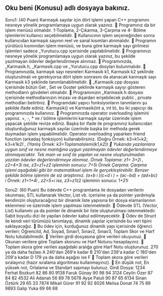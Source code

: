 ## Oku beni (Konusu) adlı dosyaya bakınız.
Soru1: (40 Puan)
Karmaşık sayılar için dört işlemi yapan C++ programını nesneye yönelik programlamaya uygun olarak yazınız.
 Programınız da bir işlem menüsü olmalıdır. 1-Toplama, 2-Çıkarma, 3-Çarpma ve 4- Bölme işlemlerini kullanıcı seçebilmelidir.
 Kullanıcının işlem seçeneğinden sonra kullanıcıdan karmaşık sayının reel ve sanal kısımları alınmalıdır.
 Programın yürütücü kısmından işlem menüsü, ve buna göre karmaşık sayı girilmesi işlemleri sadece _Yurutucu.cpp içerisinde yapılabilmelidir.
 Programınızı nesneye yönelik programlamaya uygun olarak yazınız, bu şekilde yazılmayan ödevler değerlendirmeye alınmaz.
 Programınızda, _Karmasik.h, _Karmasik.cpp ve _Yurutucu.cpp dosyları bulunmalıdır.
 Programınızda, karmaşık sayı nesneleri Karmasik k1, Karmasik k2 şeklinde oluşturulmalı ve gerekiyorsa dört işlem sonrasını da atanacak karmaşık sayı Karmasik k3 şeklinde tanımlanabilmelidir.
 _Karmasik.cpp dosyası içerisinde bütün Get , Set ve Goster şeklinde karmaşık sayıyı gösteren methodların gövdeleri olmalıdır.
 Programınızın _Karmasik.h dosyası içerisinde methodlarınızın imzası ve dışardan erişebilecek public , private methodları belirtiniz.
 Programdaki yapıcı fonksiyonların tanımlarını şu şekilde ifade ediniz. Karmasik() ve Karmasik(int a, int b), bu iki yapıcıyı da programınızda kullanınız.
 Programınızda operator overloading işlemini yapınız. +, -, * ve / bölme işlemlerini karmaşık sayılar üzerinde işlem yapacak şekilde revize ediniz. Başka bir ifade ile programınız kullanıcıdan oluşturduğunuz karmaşık sayılar üzerinde başka bir methoda gerek duymadan işlem yapabilmelidir. Operator overloading yaparken friend function (arkadaş fonksiyon) kullanabilirsiniz.
(Doğru Örnek: k3=k1+k2; k3=k1*k2) , (Yanlış Örnek: k3=ToplamaIslemi(k1,k2))
 Yukarıda yazılanlara uygun sınıf ve nesne mantığına uygun yazılmayan ödevler değerlendirmeye alınmayacaktır. Tek main ve sınıf ile yapılan ve nesne oluşturulmadan yazılan ödevler değerlendirmeye alınmaz.
Örnek Toplama:
z1= 3+2i , z2=4+3i ise, z3=z1+z2 işleminin sonucu: 7+5i
Örnek Çarpma: Çarpma işlemi aşağıdaki gibi bir matematiksel işlem ile gerçekleştirebilir. Benzer şekilde bölme işlemini de siz araştırınız.
(a+b i )(c+d i ) = (ac−bd) + (ad+bc) i
Örnek: z1=1+4i , z2=5+i ise, z3=z1*z2 işleminin sonucu: 1+21i
 
Soru2: (60 Puan)
Bu ödevde C++ programlama ile dosyadan verilerin okunması, STL kullanarak Vector, List vb. içerisine ya da pointer yardımıyla kendinizin oluşturacağınız bir dinamik liste yapısına bir dosya elamanlarının eklenmesi ve üzerinde işlem yapılması istenmektedir.
 Ödevde STL (Vector, List) kullanımı ya da pointer ile dinamik bir liste oluşturulması istenmektedir. Sabit boyutlu dizi ile yapılan ödevler kabul edilmeyecektir.
 Ödev de Struct ile kendi veri türümüzü tanımlayıp, dinamik yapılar içerisinde bu veri tipini saklayacağız.
 Bu ödev için, kurduğunuz dinamik yapı içerisinde öğrenci verileri; ÖğrenciId, Ad, Soyad, Sınav1, Sınav2, Sınav3, Toplam Skor ve Harf Notu tutulabilmedir.
 Verilen girdi dosyasına göre verileri okuyunuz.
 Okunan verilere göre Toplam skorunu ve Harf Notunu hesaplayınız.
 Toplam skora göre verilen aşağıdaki aralığa göre Harf Notu oluşturunuz.
270 ya da daha fazlası A
240'dan 269'e kadar B
210'dan 239'a kadar C
180'den 209'a kadar D
179 ya da daha aşağısı ise F
 Toplam skora göre verileri sıralayınız (hazır sıralama algoritması kullanmayınız).
 En düşük not, En yüksek not, Ortalama ve Standart sapmayı bulunuz.
Girdi Dosya:
1234 Ferhat Bozkurt 82 86 80
9138 Faruk Günay 90 98 94
3124 Ceylin Özer 87 84 82
4532 Ali Adanalı 56 89 78
5678 Ayşe Paluli 90 87 65
6134 Sinan Öztürk 29 65 33
7874 Mikail Gürer 91 92 92
8026 Melisa Donat 74 75 89
9893 Galip Yuka 69 66 68
